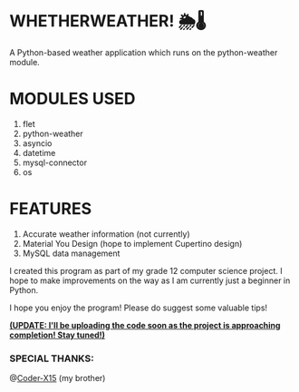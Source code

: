 # WHETHERWEATHER! 🌦️🌡️
A Python-based weather application which runs on the python-weather module.

# MODULES USED
1. flet
2. python-weather
3. asyncio
4. datetime
5. mysql-connector
6. os

# FEATURES
1. Accurate weather information (not currently)
2. Material You Design (hope to implement Cupertino design)
3. MySQL data management

I created this program as part of my grade 12 computer science project. I hope to make improvements on the way as I am currently just a beginner in Python.

I hope you enjoy the program! Please do suggest some valuable tips!

**<ins>(UPDATE: I'll be uploading the code soon as the project is approaching completion! Stay tuned!)</ins>**

### SPECIAL THANKS:
@[Coder-X15](https://github.com/Coder-X15) (my brother)
